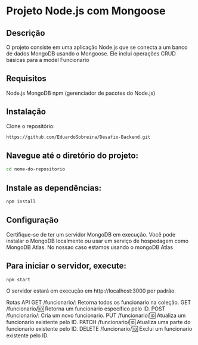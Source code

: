 # Projeto Node.js com Mongoose

## Descrição
O projeto consiste em uma aplicação Node.js que se conecta a um banco de dados MongoDB usando o Mongoose. 
Ele inclui operações CRUD básicas para a model Funcionario

## Requisitos
Node.js
MongoDB
npm (gerenciador de pacotes do Node.js)

## Instalação
Clone o repositório:

````bash
https://github.com/EduardoSobreira/Desafio-Backend.git
````

## Navegue até o diretório do projeto:

````bash
cd nome-do-repositorio
````

## Instale as dependências:

````bash
npm install
````

## Configuração
Certifique-se de ter um servidor MongoDB em execução. 
Você pode instalar o MongoDB localmente ou usar um serviço de hospedagem como MongoDB Atlas.
No nossao caso estamos usando o mongoDB Atlas


## Para iniciar o servidor, execute:

````bash
npm start
````

O servidor estará em execução em http://localhost:3000 por padrão.

Rotas API
GET /funcionario/: Retorna todos os funcionario na coleção.
GET /funcionario/:id: Retorna um funcionario específico pelo ID.
POST /funcionario/: Cria um novo funcionario.
PUT /funcionario/:id: Atualiza um funcionario existente pelo ID.
PATCH /funcionario/:id: Atualiza uma parte do funcionario existente pelo ID.
DELETE /funcionario/:id: Exclui um funcionario existente pelo ID.
